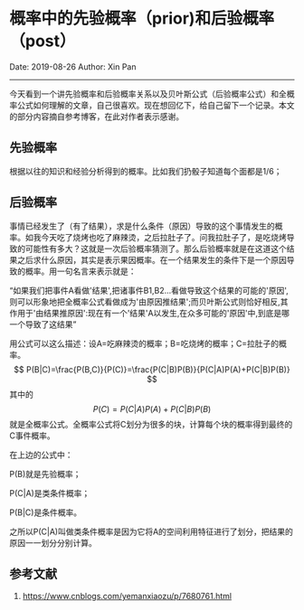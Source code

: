 # 概率中的先验概率（prior)和后验概率（post）
Date: 2019-08-26
Author: Xin Pan

---
今天看到一个讲先验概率和后验概率关系以及贝叶斯公式（后验概率公式）和全概率公式如何理解的文章，自己很喜欢。现在想回亿下，给自己留下一个记录。本文的部分内容摘自参考博客，在此对作者表示感谢。  
## 先验概率
根据以往的知识和经验分析得到的概率。比如我们扔骰子知道每个面都是1/6；
## 后验概率
事情已经发生了（有了结果），求是什么条件（原因）导致的这个事情发生的概率。如我今天吃了烧烤也吃了麻辣烫，之后拉肚子了。问我拉肚子了，是吃烧烤导致的可能性有多大？这就是一次后验概率猜测了。那么后验概率就是在这道这个结果之后求什么原因，其实是表示果因概率。在一个结果发生的条件下是一个原因导致的概率。用一句名言来表示就是：

“如果我们把事件A看做'结果',把诸事件B1,B2...看做导致这个结果的可能的'原因',则可以形象地把全概率公式看做成为'由原因推结果';而贝叶斯公式则恰好相反,其作用于'由结果推原因':现在有一个'结果'A以发生,在众多可能的'原因'中,到底是哪一个导致了这结果”  

用公式可以这么描述：设A=吃麻辣烫的概率；B=吃烧烤的概率；C=拉肚子的概率。
$$
P(B|C)=\frac{P(B,C)}{P(C)}=\frac{P(C|B)P(B)}{P(C|A)P(A)+P(C|B)P(B)}
$$
其中的  
$$
P(C)=P(C|A)P(A)+P(C|B)P(B)
$$
就是全概率公式。全概率公式将C划分为很多的块，计算每个块的概率得到最终的C事件概率。

在上边的公式中：

P(B)就是先验概率；

P(C|A)是类条件概率；

P(B|C)是条件概率。

之所以P(C|A)叫做类条件概率是因为它将A的空间利用特征进行了划分，把结果的原因一一划分分别计算。  

## 参考文献
1. https://www.cnblogs.com/yemanxiaozu/p/7680761.html
